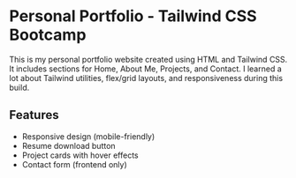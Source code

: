 # Personal Portfolio - Tailwind CSS Bootcamp

This is my personal portfolio website created using HTML and Tailwind CSS. It includes sections for Home, About Me, Projects, and Contact. I learned a lot about Tailwind utilities, flex/grid layouts, and responsiveness during this build.

## Features
- Responsive design (mobile-friendly)
- Resume download button
- Project cards with hover effects
- Contact form (frontend only)

